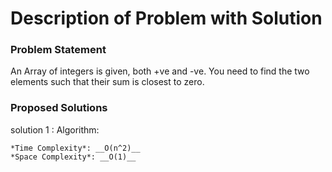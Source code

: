 # Description of Problem with Solution

### Problem Statement
An Array of integers is given, both +ve and -ve. You need to find the two elements such that their sum is closest to zero.

### Proposed Solutions
solution 1 :
Algorithm:





	*Time Complexity*: __O(n^2)__
	*Space Complexity*: __O(1)__
